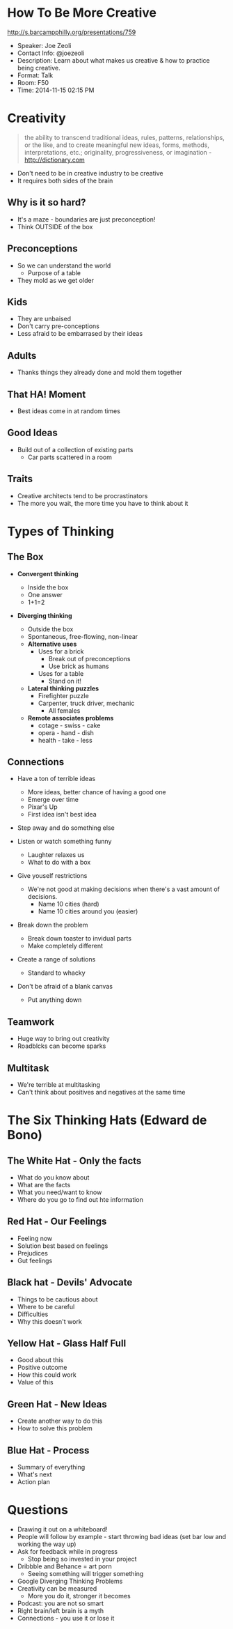 # How To Be More Creative

http://s.barcampphilly.org/presentations/759

- Speaker: Joe Zeoli
- Contact Info: @joezeoli
- Description: Learn about what makes us creative & how to practice being creative.
- Format: Talk
- Room: F50
- Time: 2014-11-15 02:15 PM

# Creativity

> the ability to transcend traditional ideas, rules, patterns, relationships, or the like, and to create meaningful new ideas, forms, methods, interpretations, etc.; originality, progressiveness, or imagination - http://dictionary.com

- Don't need to be in creative industry to be creative
- It requires both sides of the brain

## Why is it so hard?

- It's a maze - boundaries are just preconception!
- Think OUTSIDE of the box

## Preconceptions

- So we can understand the world
  - Purpose of a table
- They mold as we get older

## Kids

- They are unbaised
- Don't carry pre-conceptions
- Less afraid to be embarrased by their ideas

## Adults

- Thanks things they already done and mold them together

## That HA! Moment

- Best ideas come in at random times

## Good Ideas

- Build out of a collection of existing parts
  - Car parts scattered in a room

## Traits

- Creative architects tend to be procrastinators
- The more you wait, the more time you have to think about it

# Types of Thinking

## The Box

- **Convergent thinking**
  - Inside the box
  - One answer
  - 1+1=2

- **Diverging thinking**
  - Outside the box
  - Spontaneous, free-flowing, non-linear
  - **Alternative uses**
    - Uses for a brick
      - Break out of preconceptions
      - Use brick as humans
    - Uses for a table
      - Stand on it!
  - **Lateral thinking puzzles**
    - Firefighter puzzle
    - Carpenter, truck driver, mechanic
      - All females
  - **Remote associates problems**
    - cotage - swiss - cake
    - opera - hand - dish
    - health - take - less

## Connections

- Have a ton of terrible ideas
  - More ideas, better chance of having a good one
  - Emerge over time
  - Pixar's Up
  - First idea isn't best idea

- Step away and do something else

- Listen or watch something funny
  - Laughter relaxes us
  - What to do with a box

- Give youself restrictions
  - We're not good at making decisions when there's a vast amount of decisions.
    - Name 10 cities (hard)
    - Name 10 cities around you (easier)

- Break down the problem
  - Break down toaster to invidual parts
  - Make completely different

- Create a range of solutions
  - Standard to whacky

- Don't be afraid of a blank canvas
  - Put anything down

## Teamwork

- Huge way to bring out creativity
- Roadblcks can become sparks

## Multitask

- We're terrible at multitasking
- Can't think about positives and negatives at the same time


# The Six Thinking Hats (Edward de Bono)

## **The White Hat** - Only the facts

- What do you know about
- What are the facts
- What you need/want to know
- Where do you go to find out hte information

## **Red Hat** - Our Feelings

- Feeling now
- Solution best based on feelings
- Prejudices
- Gut feelings

## **Black hat** - Devils' Advocate

- Things to be cautious about
- Where to be careful
- Difficulties
- Why this doesn't work

## **Yellow Hat** - Glass Half Full

- Good about this
- Positive outcome
- How this could work
- Value of this

## **Green Hat** - New Ideas

- Create another way to do this
- How to solve this problem

## **Blue Hat** - Process

- Summary of everything
- What's next
- Action plan

# Questions

- Drawing it out on a whiteboard!
- People will follow by example - start throwing bad ideas (set bar low and working the way up)
- Ask for feedback while in progress
  - Stop being so invested in your project
- Dribbble and Behance = art porn
  - Seeing something will trigger something
- Google Diverging Thinking Problems
- Creativity can be measured
  - More you do it, stronger it becomes
- Podcast: you are not so smart
- Right brain/left brain is a myth
- Connections - you use it or lose it
